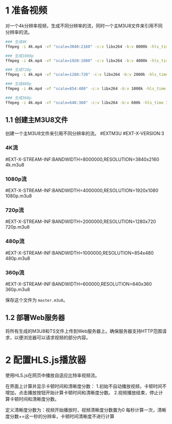 # 1 准备视频
对一个4k分辨率视频，生成不同分辨率的流，同时一个主M3U8文件来引用不同分辨率的流。

```bash
### 生成4K
ffmpeg -i 4k.mp4 -vf "scale=3840:2160" -c:v libx264 -b:v 8000k -hls_time 10 -hls_playlist_type vod -hls_segment_filename "4k_%03d.ts" 4k.m3u8

### 生成1080p
ffmpeg -i 4k.mp4 -vf "scale=1920:1080" -c:v libx264 -b:v 4000k -hls_time 10 -hls_playlist_type vod -hls_segment_filename "1080p_%03d.ts" 1080p.m3u8

### 生成720p
ffmpeg -i 4k.mp4 -vf "scale=1280:720" -c:v libx264 -b:v 2000k -hls_time 10 -hls_playlist_type vod -hls_segment_filename "720p_%03d.ts" 720p.m3u8

### 生成480p
ffmpeg -i 4k.mp4 -vf "scale=854:480" -c:v libx264 -b:v 1000k -hls_time 10 -hls_playlist_type vod -hls_segment_filename "480p_%03d.ts" 480p.m3u8

### 生成360p
ffmpeg -i 4k.mp4 -vf "scale=640:360" -c:v libx264 -b:v 600k -hls_time 10 -hls_playlist_type vod -hls_segment_filename "360p_%03d.ts" 360p.m3u8

```

## 1.1 创建主M3U8文件

创建一个主M3U8文件来引用不同分辨率的流。
#EXTM3U
#EXT-X-VERSION:3

### 4K流
#EXT-X-STREAM-INF:BANDWIDTH=8000000,RESOLUTION=3840x2160
4k.m3u8

### 1080p流
#EXT-X-STREAM-INF:BANDWIDTH=4000000,RESOLUTION=1920x1080
1080p.m3u8

### 720p流
#EXT-X-STREAM-INF:BANDWIDTH=2000000,RESOLUTION=1280x720
720p.m3u8

### 480p流
#EXT-X-STREAM-INF:BANDWIDTH=1000000,RESOLUTION=854x480
480p.m3u8

### 360p流
#EXT-X-STREAM-INF:BANDWIDTH=600000,RESOLUTION=640x360
360p.m3u8


保存这个文件为 `master.m3u8`。

## 1.2 部署Web服务器

将所有生成的M3U8和TS文件上传到Web服务器上。确保服务器支持HTTP范围请求，以便浏览器可以请求视频的部分内容。

# 2 配置HLS.js播放器

使用HLS.js在网页中播放自适应比特率视频流。

在界面上计算并显示卡顿时间和清晰度分数：
1.初始不自动播放视频，卡顿时间不增加，点击播放按钮开始计算卡顿时间和清晰度分数。
2.视频播放结束，停止计算卡顿时间和清晰度分数。

定义清晰度分数为：视频开始播放时，视频清晰度分数置为0
每秒计算一次，清晰度分数+=这一秒的分辨率，卡顿时间清晰度不进行计算       

